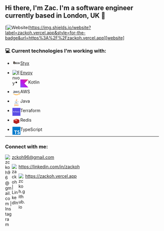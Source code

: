 ## Hi there, I'm Zac. I'm a software engineer currently based in London, UK 👋

[![Website](https://img.shields.io/website?label=zackoh.vercel.app&style=for-the-badge&url=https%3A%2F%2Fzackoh.vercel.app][website]

### 💻 Current technologies I'm working with:

- <img align="left" alt="React" width="26px" title="React" src="https://raw.githubusercontent.com/ExpediaGroup/styx/master/docs/assets/styx-logo.svg" /> [Styx](https://github.com/ExpediaGroup/styx)

- <img align="left" alt="Envoy" width="26px" title="Envoy" src="https://raw.githubusercontent.com/envoyproxy/artwork/main/Stacked%20PNG/Envoy_Logo_Stacked_PANTONE.png" /> [Envoy](https://github.com/envoyproxy/envoy)

- <img align="left" alt="kotlin" width="26px" title="kotlin" src="https://raw.githubusercontent.com/github/explore/4479d2a2c854198cb00160f8593519c14dc3b905/topics/kotlin/kotlin.png" /> Kotlin

- <img align="left" alt="aws" width="26px" title="AWS" src="https://raw.githubusercontent.com/github/explore/fbceb94436312b6dacde68d122a5b9c7d11f9524/topics/aws/aws.png" /> AWS

- <img align="left" alt="java" width="26px" title="java" src="https://raw.githubusercontent.com/github/explore/5b3600551e122a3277c2c5368af2ad5725ffa9a1/topics/java/java.png" /> Java

- <img align="left" alt="terraform" width="26px" title="terraform" src="https://raw.githubusercontent.com/github/explore/80688e429a7d4ef2fca1e82350fe8e3517d3494d/topics/terraform/terraform.png" /> Terraform

- <img align="left" alt="Redis" width="26px" title="Redis" src="https://raw.githubusercontent.com/github/explore/80688e429a7d4ef2fca1e82350fe8e3517d3494d/topics/redis/redis.png" /> Redis

- <img align="left" alt="TypeScript" width="26px" title="TypeScript" src="https://raw.githubusercontent.com/github/explore/80688e429a7d4ef2fca1e82350fe8e3517d3494d/topics/typescript/typescript.png" /> TypeScript

<!-- --- -->

<!-- ### Currently listening to 🎧 -->
<!-- <img src="https://spotify-readme.zckoh.vercel.app/api/spotify-playing" alt="Spotify Playing" width="350" /> -->

---

### Connect with me:

[<img align="left" alt="zckoh96@gmail.com | Instagram" width="22px" src="https://www.iconsdb.com/icons/preview/caribbean-blue/email-xxl.png" />][email] zckoh96@gmail.com

[<img align="left" alt="zackoh | LinkedIn" width="22px" src="https://www.iconsdb.com/icons/preview/caribbean-blue/linkedin-3-xxl.png" />][linkedin] https://linkedin.com/in/zackoh

[<img align="left" alt="zckoh.github.io" width="22px" src="https://www.iconsdb.com/icons/preview/caribbean-blue/globe-4-xxl.png" />][website] https://zackoh.vercel.app


[website]: https://zackoh.vercel.app
[linkedin]: https://linkedin.com/in/zackoh
[email]: mailto:zckoh96@gmail.com
